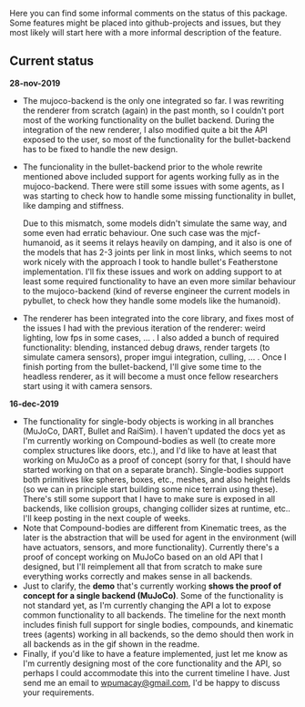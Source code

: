 
Here you can find some informal comments on the status of this package. Some features might be placed
into github-projects and issues, but they most likely will start here with a more informal description
of the feature.

## Current status

**28-nov-2019**

* The mujoco-backend is the only one integrated so far. I was rewriting the renderer from scratch (again)
  in the past month, so I couldn't port most of the working functionality on the bullet backend. During
  the integration of the new renderer, I also modified quite a bit the API exposed to the user, so most
  of the functionality for the bullet-backend has to be fixed to handle the new design.

* The funcionality in the bullet-backend prior to the whole rewrite mentioned above included support for
  agents working fully as in the mujoco-backend. There were still some issues with some agents, as I
  was starting to check how to handle some missing functionality in bullet, like damping and stiffness.

  Due to this mismatch, some models didn't simulate the same way, and some even had erratic behaviour.
  One such case was the mjcf-humanoid, as it seems it relays heavily on damping, and it also is one of
  the models that has 2-3 joints per link in most links, which seems to not work nicely with the approach
  I took to handle bullet's Featherstone implementation. I'll fix these issues and work on adding support
  to at least some required functionality to have an even more similar behaviour to the mujoco-backend (kind
  of reverse engineer the current models in pybullet, to check how they handle some models like the humanoid).

* The renderer has been integrated into the core library, and fixes most of the issues I had with the
  previous iteration of the renderer: weird lighting, low fps in some cases, ... . I also added a bunch
  of required functionality: blending, instanced debug draws, render targets (to simulate camera sensors),
  proper imgui integration, culling, ... . Once I finish porting from the bullet-backend, I'll give some
  time to the headless renderer, as it will become a must once fellow researchers start using it with
  camera sensors.

**16-dec-2019**

* The functionality for single-body objects is working in all branches (MuJoCo, DART, Bullet and RaiSim). I haven't updated
  the docs yet as I'm currently working on Compound-bodies as well (to create more complex structures like doors, etc.), and
  I'd like to have at least that working on MuJoCo as a proof of concept (sorry for that, I should have started working on that
  on a separate branch). Single-bodies support both primitives like spheres, boxes, etc., meshes, and also height fields (so we
  can in principle start building some nice terrain using these). There's still some support that I have to make sure is exposed
  in all backends, like collision groups, changing collider sizes at runtime, etc.. I'll keep posting in the next couple of
  weeks.
* Note that Compound-bodies are different from Kinematic trees, as the later is the abstraction that will be used for agent
  in the environment (will have actuators, sensors, and more functionality). Currently there's a proof of concept working on
  MuJoCo based on an old API that I designed, but I'll reimplement all that from scratch to make sure everything works correctly
  and makes sense in all backends.
* Just to clarify, the **demo** that's currently working **shows the proof of concept for a single backend (MuJoCo)**. Some of
  the functionality is not standard yet, as I'm currently changing the API a lot to expose common functionality to all backends.
  The timeline for the next month includes finish full support for single bodies, compounds, and kinematic trees (agents) working
  in all backends, so the demo should then work in all backends as in the gif shown in the readme.
* Finally, if you'd like to have a feature implemented, just let me know as I'm currently designing most of the core 
  functionality and the API, so perhaps I could accommodate this into the current timeline I have. Just send me an email to
  wpumacay@gmail.com, I'd be happy to discuss your requirements.
